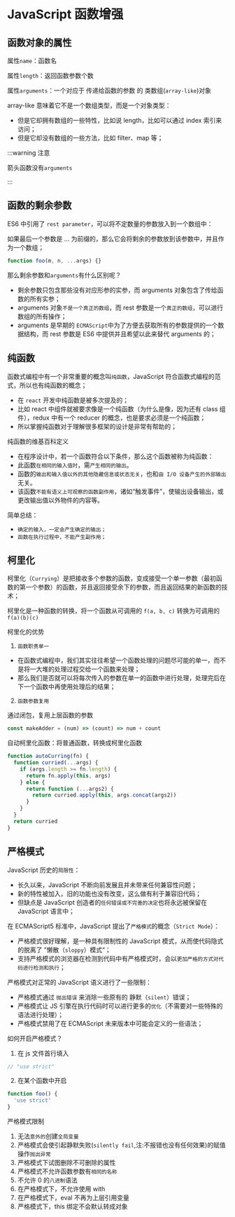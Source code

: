 # JavaScript 函数增强

## 函数对象的属性

属性`name`：函数名

属性`length`：返回函数参数个数

属性`arguments`：一个对应于 传递给函数的参数 的 类数组(`array-like`)对象

array-like 意味着它不是一个数组类型，而是一个对象类型：

- 但是它却拥有数组的一些特性，比如说 length，比如可以通过 index 索引来访问；
- 但是它却没有数组的一些方法，比如 filter、map 等；

:::warning 注意

箭头函数没有`arguments`

:::

## 函数的剩余参数

ES6 中引用了 `rest parameter`，可以将不定数量的参数放入到一个数组中：

如果最后一个参数是 ... 为前缀的，那么它会将剩余的参数放到该参数中，并且作为一个数组；

```js
function foo(m, n, ...args) {}
```

那么剩余参数和`arguments`有什么区别呢？

- 剩余参数只包含那些没有对应形参的实参，而 arguments 对象包含了传给函数的所有实参；
- arguments 对象`不是一个真正的数组`，而 rest 参数是一个`真正的数组`，可以进行数组的所有操作；
- arguments 是早期的 `ECMAScript`中为了方便去获取所有的参数提供的一个数据结构，而 rest 参数是 ES6 中提供并且希望以此来替代 arguments 的；

## 纯函数

函数式编程中有一个非常重要的概念叫`纯函数`，JavaScript 符合函数式编程的范式，所以也有纯函数的概念；

- 在 `react` 开发中纯函数是被多次提及的；
- 比如 react 中组件就被要求像是一个纯函数（为什么是像，因为还有 class 组件），redux 中有一个 reducer 的概念，也是要求必须是一个纯函数；
- 所以掌握纯函数对于理解很多框架的设计是非常有帮助的；

纯函数的维基百科定义

- 在程序设计中，若一个函数符合以下条件，那么这个函数被称为纯函数：
- 此函数`在相同的输入值时`，需`产生相同的输出`。
- 函数的`输出和输入值以外的其他隐藏信息或状态无关`，也和`由 I/O 设备产生的外部输出`无关。
- 该函数`不能有语义上可观察的函数副作用`，诸如“触发事件”，使输出设备输出，或更改输出值以外物件的内容等。

简单总结：

- `确定的输入，一定会产生确定的输出；`
- `函数在执行过程中，不能产生副作用；`

## 柯里化

柯里化（`Currying`）是把接收多个参数的函数，变成接受一个单一参数（最初函数的第一个参数）的函数，并且返回接受余下的参数，而且返回结果的新函数的技术；

柯里化是一种函数的转换，将一个函数从可调用的 `f(a, b, c)` 转换为可调用的 `f(a)(b)(c)`

柯里化的优势

1. `函数职责单一`

- 在函数式编程中，我们其实往往希望一个函数处理的问题尽可能的单一，而不是将一大堆的处理过程交给一个函数来处理；
- 那么我们是否就可以将每次传入的参数在单一的函数中进行处理，处理完后在下一个函数中再使用处理后的结果；

2. `函数参数复用`

通过闭包，复用上层函数的参数

```js
const makeAdder = (num) => (count) => num + count
```

自动柯里化函数：将普通函数，转换成柯里化函数

```js
function autoCurring(fn) {
  function curried(...args) {
    if (args.length >= fn.length) {
      return fn.apply(this, args)
    } else {
      return function (...args2) {
        return curried.apply(this, args.concat(args2))
      }
    }
  }
  return curried
}
```

## 严格模式

JavaScript 历史的`局限性`：

- 长久以来，JavaScript 不断向前发展且并未带来任何兼容性问题；
- 新的特性被加入，旧的功能也没有改变，这么做有利于兼容旧代码；
- 但缺点是 JavaScript 创造者的`任何错误或不完善的决定`也将永远被保留在 JavaScript 语言中；

在 ECMAScript5 标准中，JavaScript 提出了`严格模式`的概念（`Strict Mode`）：

- 严格模式很好理解，是一种具有限制性的 JavaScript 模式，从而使代码隐式的脱离了 ”懒散（`sloppy`）模式“；
- 支持严格模式的浏览器在检测到代码中有严格模式时，会以`更加严格的方式对代码进行检测和执行`；

严格模式对正常的 JavaScript 语义进行了一些限制：

- 严格模式通过 `抛出错误` 来消除一些原有的 静默（`silent`）错误；
- 严格模式让 JS 引擎在执行代码时可以进行更多的`优化`（不需要对一些特殊的语法进行处理）；
- 严格模式禁用了在 ECMAScript 未来版本中可能会定义的一些语法；

如何开启严格模式？

1. 在 js 文件首行填入

```js
// "use strict"
```

2. 在某个函数中开启

```js
function foo() {
  'use strict'
}
```

严格模式限制

1. 无法`意外的`创建`全局变量`
2. 严格模式会使引起静默失败(`silently fail`,注:不报错也没有任何效果)的赋值操作`抛出异常`
3. 严格模式下试图删除不可删除的属性
4. 严格模式不允许函数参数有`相同的名称`
5. 不允许 0 的`八进制`语法
6. 在严格模式下，不允许使用 with
7. 在严格模式下，eval 不再为上层引用变量
8. 严格模式下，this 绑定不会默认转成对象
